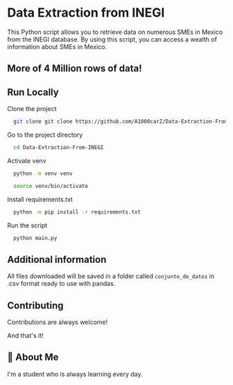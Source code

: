 
# Data Extraction from INEGI

This Python script allows you to retrieve data on numerous SMEs in Mexico from the INEGI database. By using this script, you can access a wealth of information about SMEs in Mexico.

## More of 4 Million rows of data!
## Run Locally

Clone the project

```bash
  git clone git clone https://github.com/A1000carZ/Data-Extraction-From-INEGI.git

```

Go to the project directory

```bash
  cd Data-Extraction-From-INEGI
```

Activate venv

```bash
  python -m venv venv

  source venv/bin/activate
```

Install requirements.txt

```bash
  python -m pip install -r requirements.txt
```

Run the script

```bash
  python main.py          
```


## Additional information

All files downloaded will be saved in a folder called `conjunto_de_datos` in .csv format ready to use with pandas.


## Contributing

Contributions are always welcome!

And that's it!
## 🚀 About Me
I'm a student who is always learning every day.

